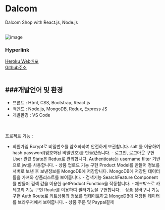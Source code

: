 
# Dalcom 
 Dalcom Shop with React.js, Node.js
 </br></br>

![image](https://user-images.githubusercontent.com/89246392/146865884-cfb322eb-c6d5-4149-bcc1-9e94ce604ede.png)</br>

### Hyperlink 
[Heroku Web배포](https://pacific-crag-89307.herokuapp.com/)</br>
[Github주소](https://github.com/soyikimm/dalcomm/) </br></br>

###개발언어 및 환경
----- 
- 프론트 : Html, CSS, Bootstrap, React.js
- 백엔드 : Node.js, MongoDB, Redux, Express JS</br>
- 개발환경 : VS Code

</br></br>
프로젝트 기능 :
   - 회원가입
 Bcrypt로 비밀번호를 암호화하여 안전하게 보관합니다.
    salt 를 이용하여 hash password(암호화된 비밀번호)를 만들었습니다.
    - 로그인, 로그아웃 구현
  User 관련 State은 Redux로 관리합니다.
    Authenticate는 username filter 기반으로 jwt를 사용합니다.
    - 상품 업로드 기능 구현
Product Model를 만들어 정보를 서버로 보낸 후 보낸정보를 MongoDB에 저장합니다.
MongoDB에 저장된 데이터들을 가져와 상품리스트를 보여줍니다.
    - 검색기능
SearchFeature Component를 만들어 검색 값을 이용한 getProduct Function을 작동합니다.
    - 체크박스로 카테고리 기능 구현
 Route를 이용하여 필터기능을 구현합니다.
    - 상품 장바구니 기능 구현
Auth Route로 카트상품의 정보를 업데이트하고
MongoDB에 저장된 데이터를 브라우저에서 보여줍니다.
    - 상품 주문 및 Paypal결제
 


</br></br>



    
 
